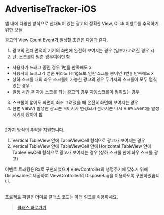 # AdvertiseTracker-iOS

앱 내에 다양한 방식으로 산재되어 있는 광고의 정확한 View, Click 이벤트를 추적하기 위한 모듈

광고의 View Count Event가 발생할 조건은 다음과 같다.
1. 광고의 전체 면적이 기기의 화면에 완전히 보여지는 경우 (일부가 가려진 경우 x)
2. 단, 스크롤이 멈춘 경우여야만 함
- 사용자가 드래그 중인 경우 1번을 만족해도 x
- 사용자의 드래그가 멈춘 뒤라도 Fling으로 인한 스크롤 중이면 1번을 만족해도 x
- 상하 스크롤 내의 좌우 스크롤이 가능한 광고의 경우 두가지의 스크롤이 모두 멈춰있는 경우
- 일정 시간 후 자동 스크롤 되는 광고의 경우 자동스크롤이 멈춰있는 경우
3. 스크롤이 없어도 화면이 최초 그려졌을 때 온전히 화면에 보여지는 경우
4. 한번 View가 발생한 광고는 페이지가 변경되기 전까지는 다시 View Event를 발생시키지 않아야 함

##

2가지 방식의 추적을 지원합니다.
1. Vertical TableView 안에 TableViewCell 형식으로 광고가 보여지는 경우
2. Vertical TableView 안에 TableViewCell 안에 Horizontal TableView 안에 TableViewCell 형식으로 광고가 보여지는 경우 (상하 스크롤 안에 좌우 스크롤 광고)

이벤트 트래킹은 Rx로 구현되었으며 ViewController의 생명주기에 맞추기 위해 Disposable로 제공하여 ViewController의 DisposeBag을 이용하도록 구현하였습니다.

##

프로젝트 파일은 더미로 클래스 코드는 아래 링크를 이용하세요.

> [클래스 바로가기](https://github.com/magewr/AdvertiseTracker-iOS/blob/main/Advertise-iOS/Advertise-iOS/AdvertiseTracker/AdvertiseTracker.swift)
